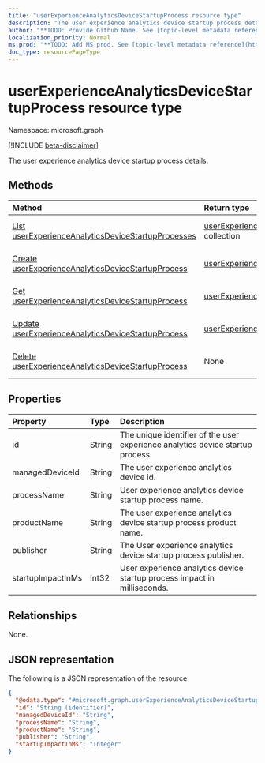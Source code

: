 ```yaml
---
title: "userExperienceAnalyticsDeviceStartupProcess resource type"
description: "The user experience analytics device startup process details."
author: "**TODO: Provide Github Name. See [topic-level metadata reference](https://msgo.azurewebsites.net/add/document/guidelines/metadata.html#topic-level-metadata)**"
localization_priority: Normal
ms.prod: "**TODO: Add MS prod. See [topic-level metadata reference](https://msgo.azurewebsites.net/add/document/guidelines/metadata.html#topic-level-metadata)**"
doc_type: resourcePageType
---
```


# userExperienceAnalyticsDeviceStartupProcess resource type

Namespace: microsoft.graph

[!INCLUDE [beta-disclaimer](../../includes/beta-disclaimer.md)]

The user experience analytics device startup process details.

## Methods
|Method|Return type|Description|
|:---|:---|:---|
|[List userExperienceAnalyticsDeviceStartupProcesses](../api/userexperienceanalyticsdevicestartupprocess-list.md)|[userExperienceAnalyticsDeviceStartupProcess](../resources/userexperienceanalyticsdevicestartupprocess.md) collection|Get a list of the [userExperienceAnalyticsDeviceStartupProcess](../resources/userexperienceanalyticsdevicestartupprocess.md) objects and their properties.|
|[Create userExperienceAnalyticsDeviceStartupProcess](../api/userexperienceanalyticsdevicestartupprocess-create.md)|[userExperienceAnalyticsDeviceStartupProcess](../resources/userexperienceanalyticsdevicestartupprocess.md)|Create a new [userExperienceAnalyticsDeviceStartupProcess](../resources/userexperienceanalyticsdevicestartupprocess.md) object.|
|[Get userExperienceAnalyticsDeviceStartupProcess](../api/userexperienceanalyticsdevicestartupprocess-get.md)|[userExperienceAnalyticsDeviceStartupProcess](../resources/userexperienceanalyticsdevicestartupprocess.md)|Read the properties and relationships of a [userExperienceAnalyticsDeviceStartupProcess](../resources/userexperienceanalyticsdevicestartupprocess.md) object.|
|[Update userExperienceAnalyticsDeviceStartupProcess](../api/userexperienceanalyticsdevicestartupprocess-update.md)|[userExperienceAnalyticsDeviceStartupProcess](../resources/userexperienceanalyticsdevicestartupprocess.md)|Update the properties of a [userExperienceAnalyticsDeviceStartupProcess](../resources/userexperienceanalyticsdevicestartupprocess.md) object.|
|[Delete userExperienceAnalyticsDeviceStartupProcess](../api/userexperienceanalyticsdevicestartupprocess-delete.md)|None|Deletes a [userExperienceAnalyticsDeviceStartupProcess](../resources/userexperienceanalyticsdevicestartupprocess.md) object.|

## Properties
|Property|Type|Description|
|:---|:---|:---|
|id|String|The unique identifier of the user experience analytics device startup process.|
|managedDeviceId|String|The user experience analytics device id.|
|processName|String|User experience analytics device startup process name.|
|productName|String|The user experience analytics device startup process product name.|
|publisher|String|The User experience analytics device startup process publisher.|
|startupImpactInMs|Int32|User experience analytics device startup process impact in milliseconds.|

## Relationships
None.

## JSON representation
The following is a JSON representation of the resource.
<!-- {
  "blockType": "resource",
  "keyProperty": "id",
  "@odata.type": "microsoft.graph.userExperienceAnalyticsDeviceStartupProcess",
  "openType": false
}
-->
``` json
{
  "@odata.type": "#microsoft.graph.userExperienceAnalyticsDeviceStartupProcess",
  "id": "String (identifier)",
  "managedDeviceId": "String",
  "processName": "String",
  "productName": "String",
  "publisher": "String",
  "startupImpactInMs": "Integer"
}
```

